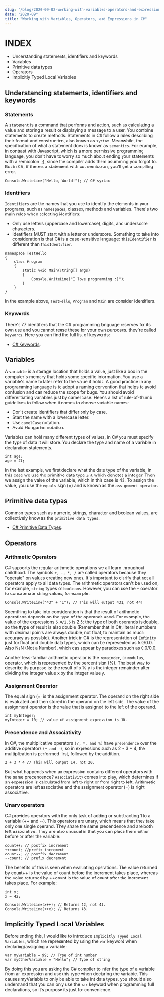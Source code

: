 ```yaml
---
slug: "/blog/2020-09-02-working-with-variables-operators-and-expressions-in-c-sharp"
date: "2020-09"
title: "Working with Variables, Operators, and Expressions in C#"
---
```


# INDEX
- Understanding statements, identifiers and keywords
- Variables
- Primitive data types
- Operators
- Implicitly Typed Local Variables

## Understanding statements, identifiers and keywords
### Statements
A `statement` is a command that performs and action, such as calculating a value and storing a result or displaying a message to a user. You combine statements to create methods. Statements in C# follow a rules describing their format and construction, also known as `syntax`. Meanwhile, the specification of what a statement does is known as `semantics`. For example, in contrast with Javascript, which is a more permissive programming language, you don't have to worry so much about ending your statements with a semicolon (;), since the compiler adds them asumming you forgot to. But in C#, if there's a statement with out semicolon, you'll get a compiling error.

```c-sharp
Console.WriteLine("Hello, World!"); // C# syntax
```

### Identifiers
`Identifiers` are the names that you use to identify the elements in your programs, such as `namespaces`, classes, methods and variables. There's two main rules when selecting identifiers:
- Only use letters (uppercase and lowercase), digits, and underscore characters.
- Identifiers MUST start with a letter or underscore.
Something to take into consideration is that C# is a case-sensitive language: `thisIdentifier` is different than `ThisIdentifier`.

```c-sharp
namespace TestHello
{
    class Program
    {
        static void Main(string[] args)
        {
            Console.WriteLine("I love programming :)");
        }
    }
}
```
In the example above, `TestHello`, `Program` and `Main` are consider identifiers.

### Keywords
There's 77 identifiers that the C# programming language reserves for its own use and you cannot reuse these for your own purposes, they're called `keywords`. Here you can find the full list of keywords:
- [C# Keywords](https://docs.microsoft.com/en-us/dotnet/csharp/language-reference/keywords).

## Variables
A `variable` is a storage location that holds a value, just like a box in the computer's memory that holds some specific information. You use a variable's name to later refer to the value it holds. A good practice in any programming language is to adopt a naming convention that helps to avoid confusion and can reduce the scope for bugs. You should avoid differentiating variables just by camel case. Here's a list of rule-of-thumb guidelines to follow when it comes to choose variable names:
- Don't create identifiers that differ only by case.
- Start the name with a lowercase letter.
- Use `camelCase` notation.
- Avoid Hungarian notation.

Variables can hold many different types of values, in C# you must specify the type of data it will store. You declare the type and name of a variable in declaration statements.
```c-sharp
int age;
age = 21;
```
In the last example, we first declare what the date type of the variable, in this case we use the primitive data type `int` which denotes a integer. Then we assign the value of the variable, which in this case is 42. To assign the value, you use the `equals` sign (=) and is known as the `assignment operator`.

## Primitive data types

Common types such as numeric, strings, character and boolean values, are collectively know as the `primitive data types`. 
- [C# Primitive Data Types](https://condor.depaul.edu/sjost/nwdp/notes/cs1/CSDatatypes.htm).

## Operators

### Arithmetic Operators
C# supports the regular arithmetic operations we all learn throughout childhood. The symbols `+, -, *, /` are called operators because they "operate" on values creating new ones. It's important to clarify that not all operators apply to all data types. The arithmetic operators can't be used on, for example, `string` types or `booleans`. However, you can use the `+` operator to concatenate string values, for example:
```c-sharp
Console.WriteLine("43" + "1"); // This will output 431, not 44!
```
Soemthing to take into consideration is that the result of arithmetic operations depends on the type of the operands used. For example, the value of the expressions `5.0/2.5` is 2.5; the type of both operands is double, so the ttype of result is also double (Remember that in C#, literal numbbers with decimal points are always double, not float, to maintain as much accuracy as possible). Another trick in C# is the representation of `Infinity` just for float and double data types, which can be represented as 5.0/0.0. Also NaN (Not a Number), which cas appear by paradoxes such as 0.0/0.0.

Another less-familiar arithmetic operator is the `remainder`, or `modulus`, operator, which is represented by the percent sign (%). The best way to describe its purpose is: the result of x % y is the integer remainder after dividing the integer value x by the integer value y.

### Assignment Operator
The equal sign (=) is the assignment operator. The operand on the right side is evaluated and then stored in the operand on the left side. The value of the assignment operator is the value that is assigned to the left of the operand.
```c-sharp
int myInteger;
myInteger = 10; // value of assignment expression is 10.
```

### Precendence and Associativity
In C#, the multiplicative operators `(/, *, and %)` have `precendence` over the additive operators `(+ and -)`, so in expressions such as 2 + 3 * 4, the multiplication is performed first, followed by the addition.
```c-sharp
2 + 3 * 4 // This will output 14, not 20.
```
But what happends when an expression contains different operators with the same precendence? `Associativity` comes into play, which determines if an expression is calculated from left to right or from right to left. Arithmetic operators are left associative and the assignment operator (=) is right associative.

### Unary operators
C# provides operators with the only task of adding or substracting 1 to a variable (++ and --). This operators are unary, which means that they take only one single operand. They share the same precendence and are both left associative. They are also unusual in that you can place them either before or after the variable:
```c-sharp
count++; // postfix increment
++count; //prefix increment
count--; // postfix decrement
--count; // prefix decrement
```
The benefits of this is seen when evaluating operations. The value returned by count++ is the value of count before the increment takes place, whereas the value returned by ++count is the value of count after the increment takes place. For example:
```c-sharp
int x;
x = 42;

Console.WriteLine(x++); // Returns 42, not 43.
Console.WriteLine(++x); // Returns 43.
```

## Implicitly Typed Local Variables
Before ending this, I would like to introduce `Implicitly Typed Local Variables`, which are represented by using the `var` keyword when declaring/assigning a variable:
```c-sharp
var myVariable = 99; // Type of int number
var myOtherVariable = "Hello"; // Type of string
```
By doing this you are asking the C# compiler to infer the type of a variable from an expression and use this type when declaring the variable. This causes myVariable to only be able to take int data types. you should also understand that you can only use the `var` keyword when programming full declarations, so it's purpose its just for convenience.
